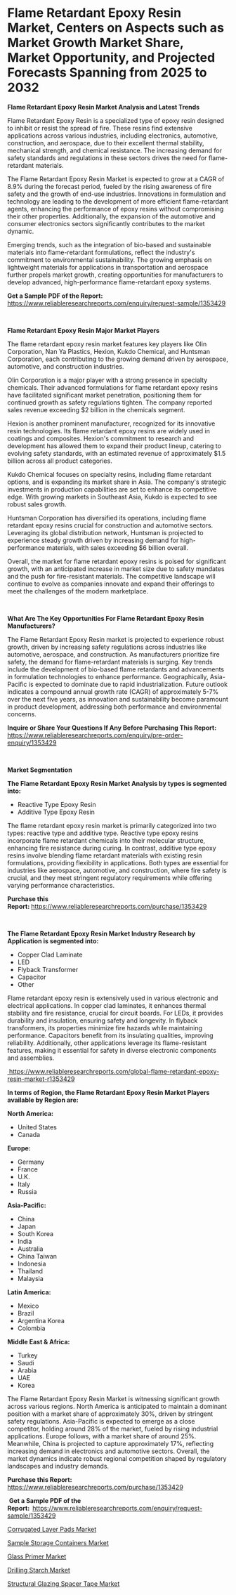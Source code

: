 <p><h1>Flame Retardant Epoxy Resin Market, Centers on Aspects such as Market Growth Market Share, Market Opportunity, and Projected Forecasts Spanning from 2025 to 2032</h1></p><p><strong>Flame Retardant Epoxy Resin Market Analysis and Latest Trends</strong></p>
<p><p>Flame Retardant Epoxy Resin is a specialized type of epoxy resin designed to inhibit or resist the spread of fire. These resins find extensive applications across various industries, including electronics, automotive, construction, and aerospace, due to their excellent thermal stability, mechanical strength, and chemical resistance. The increasing demand for safety standards and regulations in these sectors drives the need for flame-retardant materials.</p><p>The Flame Retardant Epoxy Resin Market is expected to grow at a CAGR of 8.9% during the forecast period, fueled by the rising awareness of fire safety and the growth of end-use industries. Innovations in formulation and technology are leading to the development of more efficient flame-retardant agents, enhancing the performance of epoxy resins without compromising their other properties. Additionally, the expansion of the automotive and consumer electronics sectors significantly contributes to the market dynamic.</p><p>Emerging trends, such as the integration of bio-based and sustainable materials into flame-retardant formulations, reflect the industry's commitment to environmental sustainability. The growing emphasis on lightweight materials for applications in transportation and aerospace further propels market growth, creating opportunities for manufacturers to develop advanced, high-performance flame-retardant epoxy systems.</p></p>
<p><strong>Get a Sample PDF of the Report:&nbsp;</strong> <a href="https://www.reliableresearchreports.com/enquiry/request-sample/1353429?utm_campaign=120&utm_medium=2&utm_source=Github&utm_content=ia&utm_term=30012025&utm_id=flame-retardant-epoxy-resin">https://www.reliableresearchreports.com/enquiry/request-sample/1353429</a></p>
<p>&nbsp;</p>
<p><strong>Flame Retardant Epoxy Resin Major Market Players</strong></p>
<p><p>The flame retardant epoxy resin market features key players like Olin Corporation, Nan Ya Plastics, Hexion, Kukdo Chemical, and Huntsman Corporation, each contributing to the growing demand driven by aerospace, automotive, and construction industries.</p><p>Olin Corporation is a major player with a strong presence in specialty chemicals. Their advanced formulations for flame retardant epoxy resins have facilitated significant market penetration, positioning them for continued growth as safety regulations tighten. The company reported sales revenue exceeding $2 billion in the chemicals segment.</p><p>Hexion is another prominent manufacturer, recognized for its innovative resin technologies. Its flame retardant epoxy resins are widely used in coatings and composites. Hexion's commitment to research and development has allowed them to expand their product lineup, catering to evolving safety standards, with an estimated revenue of approximately $1.5 billion across all product categories.</p><p>Kukdo Chemical focuses on specialty resins, including flame retardant options, and is expanding its market share in Asia. The company's strategic investments in production capabilities are set to enhance its competitive edge. With growing markets in Southeast Asia, Kukdo is expected to see robust sales growth.</p><p>Huntsman Corporation has diversified its operations, including flame retardant epoxy resins crucial for construction and automotive sectors. Leveraging its global distribution network, Huntsman is projected to experience steady growth driven by increasing demand for high-performance materials, with sales exceeding $6 billion overall.</p><p>Overall, the market for flame retardant epoxy resins is poised for significant growth, with an anticipated increase in market size due to safety mandates and the push for fire-resistant materials. The competitive landscape will continue to evolve as companies innovate and expand their offerings to meet the challenges of the modern marketplace.</p></p>
<p>&nbsp;</p>
<p><strong>What Are The Key Opportunities For Flame Retardant Epoxy Resin Manufacturers?</strong></p>
<p><p>The Flame Retardant Epoxy Resin market is projected to experience robust growth, driven by increasing safety regulations across industries like automotive, aerospace, and construction. As manufacturers prioritize fire safety, the demand for flame-retardant materials is surging. Key trends include the development of bio-based flame retardants and advancements in formulation technologies to enhance performance. Geographically, Asia-Pacific is expected to dominate due to rapid industrialization. Future outlook indicates a compound annual growth rate (CAGR) of approximately 5-7% over the next five years, as innovation and sustainability become paramount in product development, addressing both performance and environmental concerns.</p></p>
<p><strong>Inquire or Share Your Questions If Any Before Purchasing This Report:</strong> <a href="https://www.reliableresearchreports.com/enquiry/pre-order-enquiry/1353429?utm_campaign=120&utm_medium=2&utm_source=Github&utm_content=ia&utm_term=30012025&utm_id=flame-retardant-epoxy-resin">https://www.reliableresearchreports.com/enquiry/pre-order-enquiry/1353429</a></p>
<p>&nbsp;</p>
<p><strong>Market Segmentation</strong></p>
<p><strong>The Flame Retardant Epoxy Resin Market Analysis by types is segmented into:</strong></p>
<p><ul><li>Reactive Type Epoxy Resin</li><li>Additive Type Epoxy Resin</li></ul></p>
<p><p>The flame retardant epoxy resin market is primarily categorized into two types: reactive type and additive type. Reactive type epoxy resins incorporate flame retardant chemicals into their molecular structure, enhancing fire resistance during curing. In contrast, additive type epoxy resins involve blending flame retardant materials with existing resin formulations, providing flexibility in applications. Both types are essential for industries like aerospace, automotive, and construction, where fire safety is crucial, and they meet stringent regulatory requirements while offering varying performance characteristics.</p></p>
<p><strong>Purchase this Report:&nbsp;</strong><a href="https://www.reliableresearchreports.com/purchase/1353429?utm_campaign=120&utm_medium=2&utm_source=Github&utm_content=ia&utm_term=30012025&utm_id=flame-retardant-epoxy-resin">https://www.reliableresearchreports.com/purchase/1353429</a></p>
<p>&nbsp;</p>
<p><strong>The Flame Retardant Epoxy Resin Market Industry Research by Application is segmented into:</strong></p>
<p><ul><li>Copper Clad Laminate</li><li>LED</li><li>Flyback Transformer</li><li>Capacitor</li><li>Other</li></ul></p>
<p><p>Flame retardant epoxy resin is extensively used in various electronic and electrical applications. In copper clad laminates, it enhances thermal stability and fire resistance, crucial for circuit boards. For LEDs, it provides durability and insulation, ensuring safety and longevity. In flyback transformers, its properties minimize fire hazards while maintaining performance. Capacitors benefit from its insulating qualities, improving reliability. Additionally, other applications leverage its flame-resistant features, making it essential for safety in diverse electronic components and assemblies.</p></p>
<p><a href="https://www.reliableresearchreports.com/global-flame-retardant-epoxy-resin-market-r1353429?utm_campaign=120&utm_medium=2&utm_source=Github&utm_content=ia&utm_term=30012025&utm_id=flame-retardant-epoxy-resin">&nbsp;https://www.reliableresearchreports.com/global-flame-retardant-epoxy-resin-market-r1353429</a></p>
<p><strong>In terms of Region, the Flame Retardant Epoxy Resin Market Players available by Region are:</strong></p>
<p>
    <p> <strong> North America: </strong>
        <ul>
            <li>United States</li>
            <li>Canada</li>
        </ul>
        </p> 
    <p> <strong> Europe: </strong>
        <ul>
            <li>Germany</li>
            <li>France</li>
            <li>U.K.</li>
            <li>Italy</li>
            <li>Russia</li>
        </ul>
        </p> 
    <p> <strong> Asia-Pacific: </strong>
        <ul>
            <li>China</li>
            <li>Japan</li>
            <li>South Korea</li>
            <li>India</li>
            <li>Australia</li>
            <li>China Taiwan</li>
            <li>Indonesia</li>
            <li>Thailand</li>
            <li>Malaysia</li>
        </ul>
        </p> 
    <p> <strong> Latin America: </strong>
        <ul>
            <li>Mexico</li>
            <li>Brazil</li>
            <li>Argentina Korea</li>
            <li>Colombia</li>
        </ul>
        </p> 
    <p> <strong> Middle East & Africa: </strong>
        <ul>
            <li>Turkey</li>
            <li>Saudi</li>
            <li>Arabia</li>
            <li>UAE</li>
            <li>Korea</li>
        </ul>
    </p>
    </p>
<p><p>The Flame Retardant Epoxy Resin Market is witnessing significant growth across various regions. North America is anticipated to maintain a dominant position with a market share of approximately 30%, driven by stringent safety regulations. Asia-Pacific is expected to emerge as a close competitor, holding around 28% of the market, fueled by rising industrial applications. Europe follows, with a market share of around 25%. Meanwhile, China is projected to capture approximately 17%, reflecting increasing demand in electronics and automotive sectors. Overall, the market dynamics indicate robust regional competition shaped by regulatory landscapes and industry demands.</p></p>
<p><strong>Purchase this Report: </strong><a href="https://www.reliableresearchreports.com/purchase/1353429?utm_campaign=120&utm_medium=2&utm_source=Github&utm_content=ia&utm_term=30012025&utm_id=flame-retardant-epoxy-resin">https://www.reliableresearchreports.com/purchase/1353429</a></p>
<p>&nbsp;<strong>Get a Sample PDF of the Report:&nbsp;&nbsp;</strong><a href="https://www.reliableresearchreports.com/enquiry/request-sample/1353429?utm_campaign=120&utm_medium=2&utm_source=Github&utm_content=ia&utm_term=30012025&utm_id=flame-retardant-epoxy-resin">https://www.reliableresearchreports.com/enquiry/request-sample/1353429</a></p>
<p><strong></strong></p>
<p><p><a href="https://github.com/ovtkosle/Market-Research-Report-List-1/blob/main/corrugated-layer-pads-market.md?utm_campaign=120&utm_medium=2&utm_source=Github&utm_content=ia&utm_term=30012025&utm_id=flame-retardant-epoxy-resin">Corrugated Layer Pads Market</a></p><p><a href="https://github.com/maclarensidney/Market-Research-Report-List-1/blob/main/sample-storage-containers-market.md?utm_campaign=120&utm_medium=2&utm_source=Github&utm_content=ia&utm_term=30012025&utm_id=flame-retardant-epoxy-resin">Sample Storage Containers Market</a></p><p><a href="https://github.com/ramraomeyie/Market-Research-Report-List-1/blob/main/glass-primer-market.md?utm_campaign=120&utm_medium=2&utm_source=Github&utm_content=ia&utm_term=30012025&utm_id=flame-retardant-epoxy-resin">Glass Primer Market</a></p><p><a href="https://github.com/vitrilaoire/Market-Research-Report-List-1/blob/main/drilling-starch-market.md?utm_campaign=120&utm_medium=2&utm_source=Github&utm_content=ia&utm_term=30012025&utm_id=flame-retardant-epoxy-resin">Drilling Starch Market</a></p><p><a href="https://github.com/nabadeneme/Market-Research-Report-List-1/blob/main/structural-glazing-spacer-tape-market.md?utm_campaign=120&utm_medium=2&utm_source=Github&utm_content=ia&utm_term=30012025&utm_id=flame-retardant-epoxy-resin">Structural Glazing Spacer Tape Market</a></p></p>